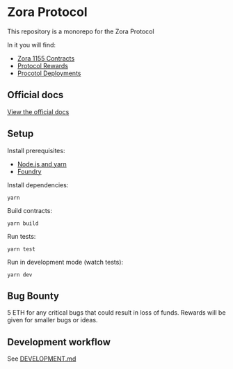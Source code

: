 # Zora Protocol

This repository is a monorepo for the Zora Protocol

In it you will find:

- [Zora 1155 Contracts](./packages/1155-contracts)
- [Protocol Rewards](./packages/protocol-rewards)
- [Procotol Deployments](./packages/protocol-deployments)

## Official docs

[View the official docs](https://docs.zora.co/docs/smart-contracts/creator-tools/intro)

## Setup

Install prerequisites:

- [Node.js and yarn](https://classic.yarnpkg.com/lang/en/docs/install/#mac-stable)
- [Foundry](https://book.getfoundry.sh/getting-started/installation)

Install dependencies:

    yarn

Build contracts:

    yarn build

Run tests:

    yarn test

Run in development mode (watch tests):

    yarn dev

## Bug Bounty

5 ETH for any critical bugs that could result in loss of funds. Rewards will be given for smaller bugs or ideas.

## Development workflow

See [DEVELOPMENT.md](./DEVELOPMENT.md)
